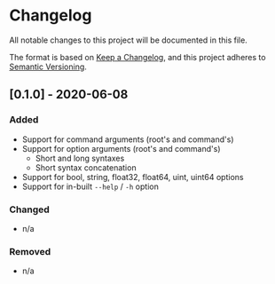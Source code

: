 # Changelog
All notable changes to this project will be documented in this file.

The format is based on [Keep a Changelog](https://keepachangelog.com/en/1.0.0/),
and this project adheres to [Semantic Versioning](https://semver.org/spec/v2.0.0.html).

## [0.1.0] - 2020-06-08
### Added
- Support for command arguments (root's and command's)
- Support for option arguments (root's and command's)
  - Short and long syntaxes
  - Short syntax concatenation
- Support for bool, string, float32, float64, uint, uint64 options
- Support for in-built `--help` / `-h` option

### Changed
- n/a

### Removed
- n/a
